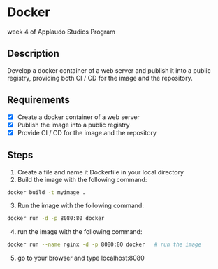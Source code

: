 # Docker
week 4 of Applaudo Studios Program

## Description

Develop a docker container of a web server and publish it into a public registry,
providing both CI / CD for the image and the repository.

## Requirements

- [x] Create a docker container of a web server
- [x] Publish the image into a public registry
- [x] Provide CI / CD for the image and the repository

## Steps

1. Create a file and name it Dockerfile in your local directory
2. Build the image with the following command:

```bash
docker build -t myimage .
```
3. Run the image with the following command:

```bash
docker run -d -p 8080:80 docker
```
4. run the image with the following command:

```bash
docker run --name nginx -d -p 8080:80 docker   # run the image
```
5. go to your browser and type localhost:8080